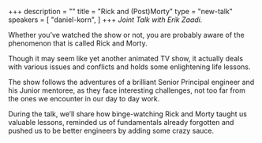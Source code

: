 +++
description = ""
title = "Rick and (Post)Morty"
type = "new-talk"
speakers = [
        "daniel-korn",
]
+++
*Joint Talk with Erik Zaadi.*

Whether you’ve watched the show or not, you are probably aware of the phenomenon that is called Rick and Morty.

Though it may seem like yet another animated TV show, it actually deals with various issues and conflicts and holds some enlightening life lessons.

The show follows the adventures of a brilliant Senior Principal engineer and his Junior mentoree, as they face interesting challenges, not too far from the ones we encounter in our day to day work.

During the talk, we’ll share how binge-watching Rick and Morty taught us valuable lessons, reminded us of fundamentals already forgotten and pushed us to be better engineers by adding some crazy sauce.